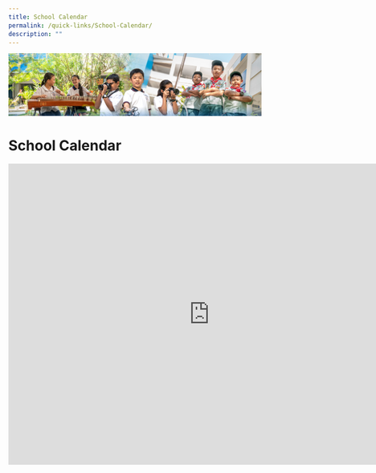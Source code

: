 ```yaml
---
title: School Calendar
permalink: /quick-links/School-Calendar/
description: ""
---
```

![](/images/AboutUs.jpg)

School Calendar
===============

<iframe scrolling="no" frameborder="0" height="600" width="800" style="border: 0" src="https://calendar.google.com/calendar/embed?src=moe.edu.sg_esm99pnnucouovol1ion6ftrmk%40group.calendar.google.com&amp;ctz=Asia%2FSingapore"></iframe>